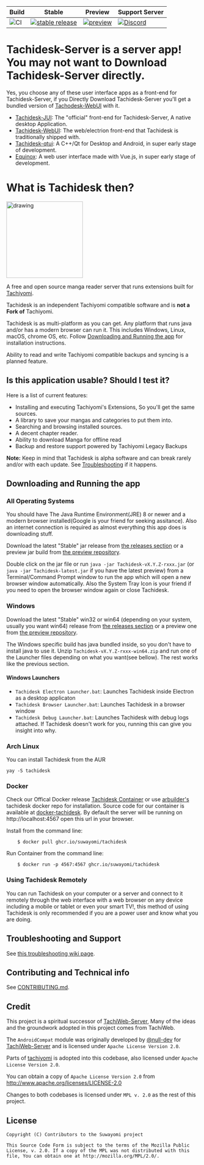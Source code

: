 
| Build | Stable | Preview | Support Server |
|-------|----------|---------|---------|
| ![CI](https://github.com/Suwayomi/Tachidesk/actions/workflows/build_push.yml/badge.svg) | [![stable release](https://img.shields.io/github/release/Suwayomi/Tachidesk.svg?maxAge=3600&label=download)](https://github.com/Suwayomi/Tachidesk/releases) | [![preview](https://img.shields.io/badge/dynamic/json?url=https://github.com/Suwayomi/Tachidesk-preview/raw/main/index.json&label=download&query=$.latest&color=blue)](https://github.com/Suwayomi/Tachidesk-preview/releases/latest) | [![Discord](https://img.shields.io/discord/801021177333940224.svg?label=discord&labelColor=7289da&color=2c2f33&style=flat)](https://discord.gg/DDZdqZWaHA) |

# Tachidesk-Server is a server app! You may not want to Download Tachidesk-Server directly.
Yes, you choose any of these user interface apps as a front-end for Tachidesk-Server, if you Directly Download Tachidesk-Server you'll get a bundled version of [Tachodesk-WebUI](https://github.com/Suwayomi/Tachidesk-WebUI) with it.
- [Tachidesk-JUI](https://github.com/Suwayomi/Tachidesk-JUI): The "official" front-end for Tachidesk-Server, A native desktop Application.
- [Tachidesk-WebUI](https://github.com/Suwayomi/Tachidesk-WebUI): The web/electrion front-end that Tachidesk is traditionally shipped with.
- [Tachidesk-qtui](https://github.com/Suwayomi/Tachidesk-qtui): A C++/Qt for Desktop and Android, in super early stage of development.
- [Equinox](https://github.com/Suwayomi/Equinox): A web user interface made with Vue.js, in super early stage of development.

# What is Tachidesk then?
<img src="https://github.com/Suwayomi/Tachidesk/raw/master/server/src/main/resources/icon/faviconlogo.png" alt="drawing" width="200"/>

A free and open source manga reader server that runs extensions built for [Tachiyomi](https://tachiyomi.org/). 

Tachidesk is an independent Tachiyomi compatible software and is **not a Fork of** Tachiyomi.

Tachidesk is as multi-platform as you can get. Any platform that runs java and/or has a modern browser can run it. This includes Windows, Linux, macOS, chrome OS, etc. Follow [Downloading and Running the app](#downloading-and-running-the-app) for installation instructions.

Ability to read and write Tachiyomi compatible backups and syncing is a planned feature.

## Is this application usable? Should I test it?
Here is a list of current features:

- Installing and executing Tachiyomi's Extensions, So you'll get the same sources.
- A library to save your mangas and categories to put them into.
- Searching and browsing installed sources.
- A decent chapter reader.
- Ability to download Manga for offline read
- Backup and restore support powered by Tachiyomi Legacy Backups

**Note:** Keep in mind that Tachidesk is alpha software and can break rarely and/or with each update. See [Troubleshooting](https://github.com/Suwayomi/Tachidesk/wiki/Troubleshooting) if it happens.

## Downloading and Running the app
### All Operating Systems
You should have The Java Runtime Environment(JRE) 8 or newer and a modern browser installed(Google is your friend for seeking assitance). Also an internet connection is required as almost everything this app does is downloading stuff. 

Download the latest "Stable" jar release from [the releases section](https://github.com/Suwayomi/Tachidesk/releases) or a preview jar build from [the preview repository](https://github.com/Suwayomi/Tachidesk-preview/releases).

Double click on the jar file or run `java -jar Tachidesk-vX.Y.Z-rxxx.jar` (or `java -jar Tachidesk-latest.jar` if you have the latest preview) from a Terminal/Command Prompt window to run the app which will open a new browser window automatically. Also the System Tray Icon is your friend if you need to open the browser window again or close Tachidesk.

### Windows
Download the latest "Stable" win32 or win64 (depending on your system, usually you want win64) release from [the releases section](https://github.com/Suwayomi/Tachidesk/releases) or a preview one from [the preview repository](https://github.com/Suwayomi/Tachidesk-preview/releases).

The Windows specific build has java bundled inside, so you don't have to install java to use it. Unzip `Tachidesk-vX.Y.Z-rxxx-win64.zip` and run one of the Launcher files depending on what you want(see bellow). The rest works like the previous section.
#### Windows Launchers
- `Tachidesk Electron Launcher.bat`: Launches Tachidesk inside Electron as a desktop applicaton
- `Tachidesk Browser Launcher.bat`: Launches Tachidesk in a browser window
- `Tachidesk Debug Launcher.bat`: Launches Tachidesk with debug logs attached. If Tachidesk doesn't work for you, running this can give you insight into why.

### Arch Linux
You can install Tachidesk from the AUR
```
yay -S tachidesk
```

### Docker
Check our Offical Docker release [Tachidesk Container](https://github.com/orgs/Suwayomi/packages/container/package/tachidesk) or use [arbuilder's](https://github.com/arbuilder/Tachidesk-docker) tachidesk docker repo for installation. Source code for our container is available at [docker-tachidesk](https://github.com/Suwayomi/docker-tachidesk). By default the server will be running on http://localhost:4567 open this url in your browser.

Install from the command line:
```
    $ docker pull ghcr.io/suwayomi/tachidesk
```
Run Container from the command line:
```
    $ docker run -p 4567:4567 ghcr.io/suwayomi/tachidesk
```

### Using Tachidesk Remotely
You can run Tachidesk on your computer or a server and connect to it remotely through the web interface with a web browser on any device including a mobile or tablet or even your smart TV!, this method of using Tachidesk is only recommended if you are a power user and know what you are doing.

## Troubleshooting and Support
See [this troubleshooting wiki page](https://github.com/Suwayomi/Tachidesk/wiki/Troubleshooting).

## Contributing and Technical info
See [CONTRIBUTING.md](./CONTRIBUTING.md).

## Credit
This project is a spiritual successor of [TachiWeb-Server](https://github.com/Tachiweb/TachiWeb-server), Many of the ideas and the groundwork adopted in this project comes from TachiWeb.

The `AndroidCompat` module was originally developed by [@null-dev](https://github.com/null-dev) for [TachiWeb-Server](https://github.com/Tachiweb/TachiWeb-server) and is licensed under `Apache License Version 2.0`.

Parts of [tachiyomi](https://github.com/tachiyomiorg/tachiyomi) is adopted into this codebase, also licensed under `Apache License Version 2.0`.

You can obtain a copy of `Apache License Version 2.0` from  http://www.apache.org/licenses/LICENSE-2.0

Changes to both codebases is licensed under `MPL v. 2.0` as the rest of this project.

## License

    Copyright (C) Contributors to the Suwayomi project

    This Source Code Form is subject to the terms of the Mozilla Public
    License, v. 2.0. If a copy of the MPL was not distributed with this
    file, You can obtain one at http://mozilla.org/MPL/2.0/.
